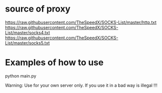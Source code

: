 # source of proxy 
https://raw.githubusercontent.com/TheSpeedX/SOCKS-List/master/http.txt
https://raw.githubusercontent.com/TheSpeedX/SOCKS-List/master/socks4.txt 
https://raw.githubusercontent.com/TheSpeedX/SOCKS-List/master/socks5.txt

# Examples of how to use

python main.py <url> <thread>

Warning: Use for your own server only. If you use it in a bad way is illegal !!!
